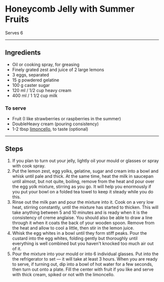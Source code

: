 # Honeycomb Jelly with Summer Fruits

Serves 6

---

## Ingredients

* Oil or cooking spray, for greasing
* Finely grated zest and juice of 2 large lemons
* 3 eggs, separated
* 15 g powdered gelatine
* 100 g caster sugar
* 120 ml / 1/2 cup heavy cream
* 400 ml / 1 1/2 cup milk

### To serve
* Fruit (I like strawberries or raspberries in the summer)
* DoubleHeavy cream (pouring consistency)
* 1-2 tbsp [limoncello](https://github.com/EanNewton/Citrus/blob/master/Drinks/Liqueurs%20and%20Cellos.md), to taste (optional)

---

## Steps

1.  If you plan to turn out your jelly, lightly oil your mould or glasses or spray with cook spray.
2.  Put the lemon zest, egg yolks, gelatine, sugar and cream into a bowl and whisk until pale and thick. At the same time, heat the milk in saucepan until almost, but not quite, boiling, remove from the heat and pour over the egg yolk mixture, stirring as you go. It will help you enormously if you put your bowl on a folded tea towel to keep it steady while you do this.
3.  Rinse out the milk pan and pour the mixture into it. Cook on a very low heat, stirring constantly, until the mixture has started to thicken. This will take anything between 5 and 10 minutes and is ready when it is the consistency of creme anglaise. You should also be able to draw a line through it when it coats the back of your wooden spoon. Remove from the heat and allow to cool a little, then stir in the lemon juice.
4.  Whisk the egg whites in a bowl until they form stiff peaks. Pour the custard into the egg whites, folding gently but thoroughly until everything is well combined but you haven't knocked too much air out of it.
5.  Pour the mixture into your mould or into 6 individual glasses. Put into the the refrigerator to set — it will take at least 3 hours. When you are ready to serve, if turning out, dip into a bowl of hot water for a few seconds, then turn out onto a plate. Fill the center with fruit if you like and serve with thick cream, spiked or not with the limoncello.